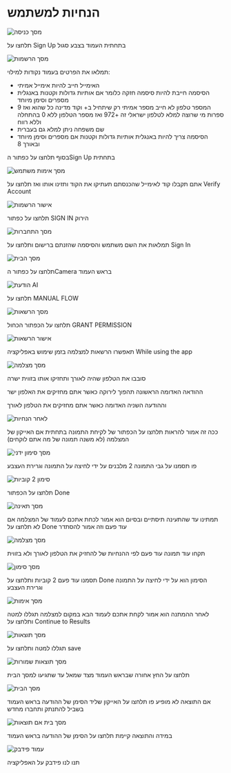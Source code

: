 # הנחיות למשתמש
![
מסך כניסה
](assets/images/guide/Screenshot_20250622_191803_Weightly-client.jpg)

תלחצו על Sign Up בתחתית העמוד בצבע סגול

![מסך הרשמות](assets/images/guide/Screenshot_20250622_193133_Weightly-client.jpg)

תמלאו את הפרטים בעמוד נקודות למילוי:
* האימייל חייב להיות אימייל אמיתי
* הסיסמה חייבת להיות סיסמה חזקה כלומר אם אותיות גדולות וקטנות באנגלית מספרים וסימן מיוחד
* המספר טלפון לא חייב מספר אמיתי רק שיתחיל ב+ וקוד מדינה כל שהוא ואז 9 ספרות מי שרוצה למלא לטלפון ישראלי זה +972 ואז מספר הטלפון ללא 0 בהתחלה וללא רווח
* שם משפחה ניתן למלא גם בעברית
* הסיסמה צריך להיות באנגלית אותיות גדולות וקטנות אם מספרים וסימן מיוחד ובאורך 8

בסוף תלחצו על כפתור הSign Up בתחתית

![מסך אימות משתמש](assets/images/guide/Screenshot_20250622_193413_Weightly-client.jpg)

אתם תקבלו קוד לאימייל שהכנסתם תעתיקו את הקוד ותזינו אותו ואז תלחצו על Verify Account

![אישור הרשמות](assets/images/guide/Screenshot_20250622_193439_Weightly-client.jpg)

תלחצו על כפתור SIGN IN הירוק

![מסך התחברות](assets/images/guide/Screenshot_20250622_193507_Weightly-client.jpg)

תמלאות את השם משתמש והסיסמה שהזנתם ברישום ותלחצו על Sign In

![מסך הבית](assets/images/guide/Screenshot_20250622_193519_Weightly-client.jpg)

תלחצו על כפתור הCamera בראש העמוד

![הודעת AI](assets/images/guide/Screenshot_20250622_193524_Weightly-client.jpg)

תלחצו על MANUAL FLOW

![מסך הרשאות](assets/images/guide/Screenshot_20250622_193530_Weightly-client.jpg)

תלחצו על הכפתור הכחול GRANT PERMISSION

![אישור הרשאות](<assets/images/guide/Screenshot_20250622_193536_Permission controller.jpg>)

תאפשרו הרשאות למצלמה בזמן שימוש באפליקציה While using the app

![מסך מצלמה](assets/images/guide/Screenshot_20250622_193551_Weightly-client.jpg)

סובבו את הטלפון שהיה לאורך ותחזיקו אותו בזווית ישרה

ההודאה האדומה הראשונה תהפוך לירוקה כאשר אתם מחזיקים את האלפון ישר 

וההודעה השניה האדומה כאשר אתם מחזיקים את הטלפון לאורך

![לאחר הנחיות](assets/images/guide/Screenshot_20250622_193613_Weightly-client.jpg)

ככה זה אמור להראות תלחצו על הכפתור של לקיחת התמונה בתחתית אם האייקון של המצלמה (לא משנה תמונה של מה אתם לוקחים)

![מסך סימון ידני](assets/images/guide/Screenshot_20250622_193625_Weightly-client.jpg)

פו תסמנו על גבי התמונה 2 מלבנים על ידי לחיצה על התמונה וגרירת העצבע

![סימון 2 קוביות](assets/images/guide/Screenshot_20250622_193641_Weightly-client.jpg)

תלחצו על הכפתור Done

![מסך תאינה](assets/images/guide/Screenshot_20250622_193653_Weightly-client.jpg)

תמתינו עד שהתעינה תיסתיים ובסיום הוא אמור לכחת אתכם לעמוד של המצלמה אם לא תלחצו על Done עוד פעם וזה אמור להסתדר

![מסך מצלמה](assets/images/guide/Screenshot_20250622_193833_Weightly-client.jpg)

תקחו עוד תמונה עוד פעם לפי ההנחיות של להחזיק את הטלפון לאורך ולא בזווית

![מסך סימון](assets/images/guide/Screenshot_20250622_193850_Weightly-client.jpg)

תסמנו עוד פעם 2 קוביות ותלחצו על Done הסימון הוא על ידי לחיצה על התמונה וגרירת העצבע

![מסך אימות](assets/images/guide/Screenshot_20250622_193924_Weightly-client.jpg)

לאחר ההמתנה הוא אמור לקחת אתכם לעמוד הבא במקום למצלמה תגללו למטה ותלחצו על Continue to Results

![מסך תוצאות](assets/images/guide/Screenshot_20250622_193942_Weightly-client.jpg)

תגללו למטה ותלחצו על save

![מסך תוצאות שמורות](assets/images/guide/Screenshot_20250622_193958_Weightly-client.jpg)

תלחצו על החץ אחורה שבראש העמוד מצד שמאל עד שתגיעו למסך הבית

![מסך הבית](assets/images/guide/Screenshot_20250622_194007_Weightly-client.jpg)

אם התוצאה לא מופיע פו תלחצו על האייקון שליד הסימן של ההודעה בראש העמוד בשביל להתנתק ותחברו מחדש

![מסך בית אם תוצאות](assets/images/guide/Screenshot_20250622_194103_Weightly-client.jpg)

במידה והתוצאה קיימת תלחצו על הסימן של ההודעה בראש העמוד

![עמוד פידבק](assets/images/guide/Screenshot_20250622_194112_Weightly-client.jpg)

תנו לנו פידבק על האפליקציה